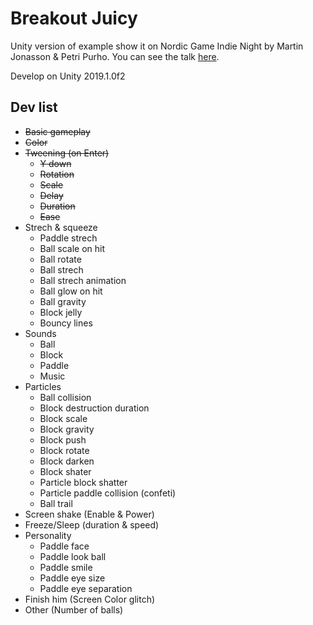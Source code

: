 # Breakout Juicy

Unity version of example show it on Nordic Game Indie Night by Martin Jonasson & Petri Purho. You can see the talk [here](https://www.youtube.com/watch?v=Fy0aCDmgnxg).

Develop on Unity 2019.1.0f2

## Dev list
- ~~Basic gameplay~~
- ~~Color~~
- ~~Tweening (on Enter)~~
  - ~~Y down~~
  - ~~Rotation~~
  - ~~Scale~~
  - ~~Delay~~
  - ~~Duration~~
  - ~~Ease~~
- Strech & squeeze
  -  Paddle strech
  -  Ball scale on hit
  -  Ball rotate
  -  Ball strech
  -  Ball strech animation
  -  Ball glow on hit
  -  Ball gravity
  -  Block jelly
  -  Bouncy lines
-  Sounds
   - Ball
   - Block
   - Paddle
   - Music
-  Particles
   - Ball collision
   - Block destruction duration
   - Block scale
   - Block gravity
   - Block push
   - Block rotate
   - Block darken
   - Block shater
   - Particle block shatter
   - Particle paddle collision (confeti)
   -  Ball trail
-  Screen shake (Enable & Power)
-  Freeze/Sleep (duration & speed)
-  Personality
   -  Paddle face
   -  Paddle look ball
   -  Paddle smile
   -  Paddle eye size
   -  Paddle eye separation
-  Finish him (Screen Color glitch)
-  Other (Number of balls)
  
